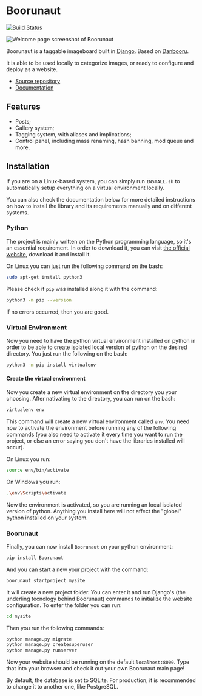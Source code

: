 # Boorunaut
[![Build Status](https://travis-ci.com/Boorunaut/Boorunaut.svg?branch=master)](https://travis-ci.com/Boorunaut/Boorunaut)

![Welcome page screenshot of Boorunaut](assets/PostListingScreenshot.png)

Boorunaut is a taggable imageboard built in [Django](https://www.djangoproject.com). Based on [Danbooru](https://github.com/r888888888/danbooru).

It is able to be used locally to categorize images, or ready to configure and deploy as a website.

* [Source repository](https://github.com/Boorunaut/Boorunaut)
* [Documentation](https://boorunaut.gitbook.io/docs/)

## Features

* Posts;
* Gallery system;
* Tagging system, with aliases and implications;
* Control panel, including mass renaming, hash banning, mod queue and more.

## Installation

If you are on a Linux-based system, you can simply run `INSTALL.sh` to automatically setup everything on a virtual environment locally.

You can also check the documentation below for more detailed instructions on how to install the library and its requirements manually and on different systems.

### Python

The project is mainly written on the Python programming language, so it's an essential requirement. In order to download it, you can visit [the official website](https://www.python.org/), download it and install it.

On Linux you can just run the following command on the bash:

```bash
sudo apt-get install python3
```

Please check if `pip` was installed along it with the command:

```bash
python3 -m pip --version
```

If no errors occurred, then you are good.

### Virtual Environment

Now you need to have the python virtual environment installed on python in order to be able to create isolated local version of python on the desired directory. You just run the following on the bash:

```bash
python3 -m pip install virtualenv
```

#### Create the virtual environment

Now you create a new virtual environment on the directory you your choosing. After nativating to the directory, you can run on the bash:

```bash
virtualenv env
```

This command will create a new virtual environment called `env`.
You need now to activate the environment before running any of the following commands (you also need to activate it every time you want to run the project, or else an error saying you don't have the libraries installed will occur).

On Linux you run:

```bash
source env/bin/activate
```

On Windows you run:

```bash
.\env\Scripts\activate
```

Now the environment is activated, so you are running an local isolated version of python. Anything you install here will not affect the "global" python installed on your system.

### Boorunaut

Finally, you can now install `Boorunaut` on your python environment:

```bash
pip install Boorunaut
```

And you can start a new your project with the command:

```bash
boorunaut startproject mysite
```

It will create a new project folder. You can enter it and run Django's (the underling tecnology behind Boorunaut) commands to initialize the website configuration. To enter the folder you can run:

```bash
cd mysite
```

Then you run the following commands:


```bash
python manage.py migrate
python manage.py createsuperuser
python manage.py runserver
```

Now your website should be running on the default `localhost:8000`. Type that into your browser and check it out your own Boorunaut main page!

By default, the database is set to SQLite. For production, it is recommended to change it to another one, like PostgreSQL.
